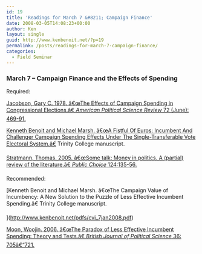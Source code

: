 ```yaml
---
id: 19
title: 'Readings for March 7 &#8211; Campaign Finance'
date: 2008-03-05T14:08:23+00:00
author: Ken
layout: single
guid: http://www.kenbenoit.net/?p=19
permalink: /posts/readings-for-march-7-campaign-finance/
categories:
  - Field Seminar
---
```

### March 7 &#8211; Campaign Finance and the Effects of Spending

Required:

[Jacobson, Gary C. 1978. â€œThe Effects of Campaign Spending in Congressional Elections.â€ _American Political Science Review_ 72 (June): 469-91.](http://www.kenbenoit.net/pdfs/Jacobson1978.pdf)

[Kenneth Benoit and Michael Marsh. â€œA Fistful Of Euros: Incumbent And Challenger Campaign Spending Effects Under The Single-Transferable Vote Electoral System.â€](http://www.kenbenoit.net/pdfs/fistful30nov2007.pdf) Trinity College manuscript.

[Stratmann, Thomas. 2005. â€œSome talk: Money in politics. A (partial) review of the literature.â€ _Public Choice_ 124:135-56.](http://www.kenbenoit.net/pdfs/stratmann.pdf)

Recommended:

[Kenneth Benoit and Michael Marsh. â€œThe Campaign Value of Incumbency: A New Solution to the Puzzle of Less Effective Incumbent Spending.â€ Trinity College manuscript.
  
](http://www.kenbenoit.net/pdfs/cvi_7jan2008.pdf) 

[Moon, Woojin. 2006. â€œThe Paradox of Less Effective Incumbent Spending: Theory and Tests.â€ _British Journal of Political Science_ 36: 705â€“721.](http://www.kenbenoit.net/pdfs/Moon_BJPS_2006.pdf)
